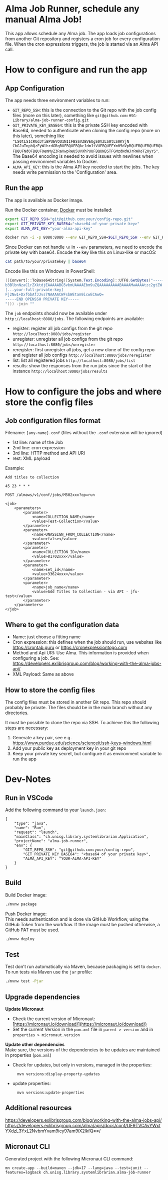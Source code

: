 # Alma Job Runner, schedule any manual Alma Job!
This app allows schedule any Alma job. The app loads job configurations from another Git repository and
registers a cron job for every configuration file.
When the cron expressions triggers, the job is started via an Alma API call.

# How to configure and run the app
## App Configuration
The app needs three environment variables to run:

* `GIT_REPO_SSH`: this is the connection to the Git repo with the job config files (more on this later), something like `git@github.com:HSG-Library/alma-job-runner-config.git`
* `GIT_PRIVATE_KEY_BASE64`: this is the private SSH key encoded with Base64, needed to authenticate when cloning the config repo (more on this later), something like `"LS0tLS1CRUdJTiBPUEVOU1NIIFBSSVZBVEUgS0VZLS0tLS0KYjN
CbGJuTnphQzFyWlhrdGRqRUFBQUFBQkc1dmJtVUFBQUFFYm05dVpRQUFBQUFBQUFBQkFBQUFNd0FBQUF0emMyZ3RaVwpReU5UVXhPUUFBQUNBSTFGMzdNdWJrRWRoT20yYS"`. The Base64 encoding is needed to avoid issues with newlines when passing environment variables to Docker.
* `ALMA_API_KEY`: this is the Alma API key needed to start the jobs. The key needs write permission to the 'Configuration' area.

## Run the app
The app is available as Docker image.

Run the Docker container, [Docker](https://www.docker.com/) must be installed:
```bash
export GIT_REPO_SSH="git@github.com:your/config-repo.git"
export GIT_PRIVATE_KEY_BASE64="<base64-of-your-private-key>"
export ALMA_API_KEY="your-alma-api-key"

docker run -i -p 8080:8080 --env GIT_REPO_SSH=$GIT_REPO_SSH --env GIT_PRIVATE_KEY_BASE64=$GIT_PRIVATE_KEY_BASE64 --env ALMA_API_KEY=$ALMA_API_KEY ghcr.io/hsg-library/alma-job-runner
```
Since Docker can not handle `\n` in `--env` parameters, we need to encode the private key with base64. Encode the key like this on Linux-like or macOS:
```bash
cat path/to/your/privatekey | base64
```
Encode like this on Windows in PowerShell:
```powershell
([Convert]::ToBase64String([System.Text.Encoding]::UTF8.GetBytes("-----BEGIN OPENSSH PRIVATE KEY-----
b3BlbnNzaC1rZXktdjEAAAAABG5vbmUAAAAEbm9uZQAAAAAAAAABAAAAMwAAAAtzc2gtZW
[...your-full-private-key]
Fj2Nw1+DxfGbAfJJvs7NAAAACWFsbWEtam9icwECAwQ=
-----END OPENSSH PRIVATE KEY-----
"))) -join ""
```
The `job` endpoints should now be available under `http://localhost:8080/jobs`. The following endpoints are available:
- register: register all job configs from the git repo `http://localhost:8080/jobs/register`
- unregister: unregister all job configs from the git repo `http://localhost:8080/jobs/unregister`
- reregister: first unregister all jobs, get a new clone of the config repo and register all job configs `http://localhost:8080/jobs/reregister`
- list: list all registered jobs `http://localhost:8080/jobs/list`
- results: show the responses from the run jobs since the start of the instance `http://localhost:8080/jobs/results`

# How to configure the jobs and where store the config files
## Job configuration files format
Filename: `[any-name].conf` (files without the `.conf` extension will be ignored)

* 1st line: name of the Job
* 2nd line: cron expression
* 3rd line: HTTP method and API URI
* rest: XML payload

Example:
```
Add titles to collection

45 23 * * *

POST /almaws/v1/conf/jobs/M502xxx?op=run

<job>
	<parameters>
		<parameter>
			<name>COLLECTION_NAME</name>
			<value>Test-Collection</value>
		</parameter>
		<parameter>
			<name>UNASSIGN_FROM_COLLECTION</name>
			<value>false</value>
		</parameter>
		<parameter>
			<name>COLLECTION_ID</name>
			<value>81702xxx</value>
		</parameter>
		<parameter>
			<name>set_id</name>
			<value>33624xxx</value>
		</parameter>
		<parameter>
			<name>job_name</name>
			<value>Add Titles to Collection - via API - jfu-test</value>
		</parameter>
	</parameters>
</job>
```
## Where to get the configuration data
* Name: just choose a fitting name
* Cron expression: this defines when the job should run, use websites like https://crontab.guru or https://cronexpressiontogo.com
* Method and Api URI: Use Alma. This information is provided when configuring a job. See: https://developers.exlibrisgroup.com/blog/working-with-the-alma-jobs-api/
* XML Payload: Same as above

## How to store the config files
The config files must be stored in another Git repo. This repo should probably be private.
The files should be in the main branch without any directories.

It must be possible to clone the repo via SSH. To achieve this the following steps are necessary:
1. Generate a key pair, see e.g. https://www.purdue.edu/science/scienceit/ssh-keys-windows.html
2. Add your public key as deployment key in your git repo
3. Keep your private key secret, but configure it as environment variable to run the app

# Dev-Notes
## Run in VSCode
Add the following command to your `launch.json`:
```
{
    "type": "java",
    "name": "Run",
    "request": "launch",
    "mainClass": "ch.unisg.library.systemlibrarian.Application",
    "projectName": "alma-job-runner",
    "env": {
        "GIT_REPO_SSH": "git@github.com:your/config-repo",
        "GIT_PRIVATE_KEY_BASE64": "<base64 of your private key>",
        "ALMA_API_KEY": "YOUR-ALMA-API-KEY"
    }
}
```

## Build
Build Docker image:
```bash
./mvnw package
```
Push Docker image:<br>
This needs authentication and is done via GitHub Workflow, using the GitHub Token from the workflow. If the image must be pushed otherwise, a GitHub PAT must be used.
```bash
./mvnw deploy
```
## Test
Test don't run automatically via Maven, because packaging is set to `docker`. To run tests via Maven use the `jar` profile:
```bash
./mvnw test -Pjar
```

## Upgrade dependencies
**Update Micronaut**<br>
* Check the current version of Micronaut: [https://micronaut.io/download/](https://micronaut.io/download/)
* Set the current Version in the `pom.xml` file in `parent > version` and in `properties > micronaut.version`

**Update other dependencies**<br>
Make sure, the versions of the dependencies to be updates are maintained in properties (`pom.xml`)
* Check for updates, but only in versions, managed in the properties:

		mvn versions:display-property-updates

* update properties:

		mvn versions:update-properties

## Additional resources
https://developers.exlibrisgroup.com/blog/working-with-the-alma-jobs-api/
https://developers.exlibrisgroup.com/alma/apis/docs/conf/UE9TVCAvYWxtYXdzL3YxL2NvbmYvam9icy97am9iX2lkfQ==/

## Micronaut CLI
Generated project with the following Micronaut CLI command:

    mn create-app --build=maven --jdk=17 --lang=java --test=junit --features=logback ch.unisg.library.systemlibrarian.alma-job-runner
